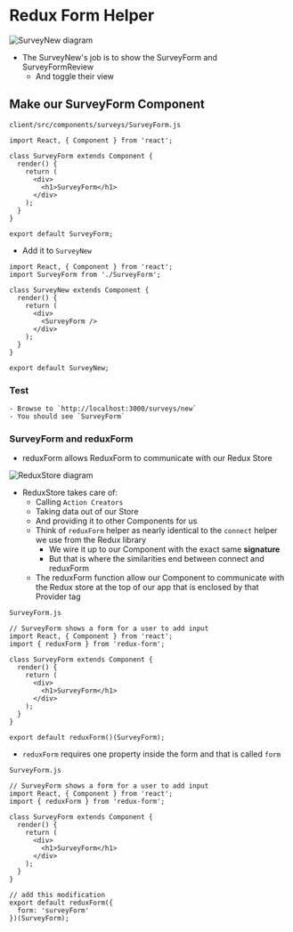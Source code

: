# Redux Form Helper
![SurveyNew diagram](https://i.imgur.com/1m4ltzA.png)

* The SurveyNew's job is to show the SurveyForm and SurveyFormReview
    - And toggle their view

## Make our SurveyForm Component
`client/src/components/surveys/SurveyForm.js`

```
import React, { Component } from 'react';

class SurveyForm extends Component {
  render() {
    return (
      <div>
        <h1>SurveyForm</h1>
      </div>
    );
  }
}

export default SurveyForm;
```

* Add it to `SurveyNew`

```
import React, { Component } from 'react';
import SurveyForm from './SurveyForm';

class SurveyNew extends Component {
  render() {
    return (
      <div>
        <SurveyForm />
      </div>
    );
  }
}

export default SurveyNew;
```

### Test
    - Browse to `http://localhost:3000/surveys/new`
    - You should see `SurveyForm`

### SurveyForm and reduxForm
* reduxForm allows ReduxForm to communicate with our Redux Store

![ReduxStore diagram](https://i.imgur.com/J5GgFEn.png)

* ReduxStore takes care of:
    - Calling `Action Creators`
    - Taking data out of our Store
    - And providing it to other Components for us
    - Think of `reduxForm` helper as nearly identical to the `connect` helper we use from the Redux library
        + We wire it up to our Component with the exact same **signature**
        + But that is where the similarities end between connect and reduxForm
    - The reduxForm function allow our Component to communicate with the Redux store at the top of our app that is enclosed by that Provider tag

`SurveyForm.js`

```
// SurveyForm shows a form for a user to add input
import React, { Component } from 'react';
import { reduxForm } from 'redux-form';

class SurveyForm extends Component {
  render() {
    return (
      <div>
        <h1>SurveyForm</h1>
      </div>
    );
  }
}

export default reduxForm()(SurveyForm);
```

* `reduxForm` requires one property inside the form and that is called `form`

`SurveyForm.js`

```
// SurveyForm shows a form for a user to add input
import React, { Component } from 'react';
import { reduxForm } from 'redux-form';

class SurveyForm extends Component {
  render() {
    return (
      <div>
        <h1>SurveyForm</h1>
      </div>
    );
  }
}

// add this modification
export default reduxForm({
  form: 'surveyForm'
})(SurveyForm);
```
